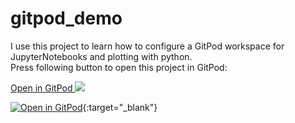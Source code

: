 # gitpod_demo
I use this project to learn how to configure a GitPod workspace for JupyterNotebooks and plotting with python.<br>
Press following button to open this project in GitPod:

<a href="https://gitpod.io/#https://github.com/stefaneidelloth/gitpod_demo" target="_blank">Open in GitPod <img src="https://gitpod.io/button/open-in-gitpod.svg"/></a>

[![Open in GitPod](https://gitpod.io/button/open-in-gitpod.svg)](https://gitpod.io/#https://github.com/stefaneidelloth/gitpod_demo){:target="_blank"}
